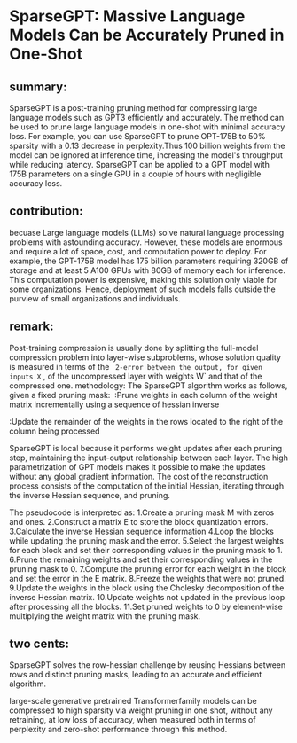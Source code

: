# SparseGPT: Massive Language Models Can be Accurately Pruned in One-Shot

## summary:

SparseGPT is a post-training pruning method for compressing large language models such as GPT3 efficiently and accurately. The method can be used to prune large language models in one-shot with minimal accuracy loss. For example, you can use SparseGPT to prune OPT-175B to 50% sparsity with a 0.13 decrease in perplexity.Thus 100 billion weights from the model can be ignored at inference time, increasing the model's throughput while reducing latency. SparseGPT can be applied to a GPT model with 175B parameters on a single GPU in a couple of hours with negligible accuracy loss.

## contribution:
 becuase Large language models (LLMs) solve natural language processing problems with astounding accuracy. However, these models are enormous and require a lot of space, cost, and computation power to deploy. For example, the GPT-175B model has 175 billion parameters requiring 320GB of storage and at least 5 A100 GPUs with 80GB of memory each for inference. This computation power is expensive, making this solution only viable for some organizations. Hence, deployment of such models falls outside the purview of small organizations and individuals. 

## remark:
Post-training compression is usually done by splitting the full-model compression problem into layer-wise subproblems, whose solution quality is measured in terms of the ` 2-error between the output, for given inputs X` , of the uncompressed layer with weights W` and that of the compressed one.
methodology:
The SparseGPT algorithm works as follows, given a fixed pruning mask: 
:Prune weights in each column of the weight matrix incrementally using a sequence of hessian inverse

:Update the remainder of the weights in the rows located to the right of the column being processed

SparseGPT is local because it performs weight updates after each pruning step, maintaining the input-output relationship between each layer. The high parametrization of GPT models makes it possible to make the updates without any global gradient information. The cost of the reconstruction process consists of the computation of the initial Hessian, iterating through the inverse Hessian sequence, and pruning.

The pseudocode is interpreted as:
1.Create a pruning mask M with zeros and ones.
2.Construct a matrix E to store the block quantization errors.
3.Calculate the inverse Hessian sequence information 
4.Loop the blocks while updating the pruning mask and the error.
5.Select the largest weights for each block and set their corresponding values in the pruning mask to 1.
6.Prune the remaining weights and set their corresponding values in the pruning mask to 0.
7.Compute the pruning error for each weight in the block and set the error in the E matrix.
8.Freeze the weights that were not pruned.
9.Update the weights in the block using the Cholesky decomposition of the inverse Hessian matrix.
10.Update weights not updated in the previous loop after processing all the blocks.
11.Set pruned weights to 0 by element-wise multiplying the weight matrix with the pruning mask.

## two cents:
SparseGPT solves the row-hessian challenge by reusing Hessians between rows and distinct pruning masks, leading to an accurate and efficient algorithm.

large-scale generative pretrained Transformerfamily models can be compressed to high sparsity via weight pruning in one shot, without any retraining, at low loss of accuracy, when measured both in terms of perplexity and zero-shot performance through this method.


